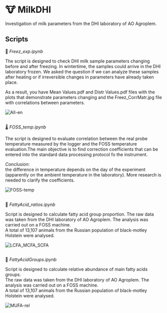 # 🐮 MilkDHI
Investigation of milk parameters from the DHI laboratory of AO Agroplem.

## Scripts
🥶 *Freez_exp.ipynb*

The script is designed to check DHI milk sample parameters changing before and after freezing. In wintertime, the samples could arrive in the DHI laboratory frozen. We asked the question if we can analyze these samples after heating or if irreversible changes in parameters have already taken place.

As a result, you have Mean Values.pdf and Distr Values.pdf files with the plots that demonstrate parameters changing and the Freez_CorrMatr.jpg file with correlations between parameters.

![All-en](https://user-images.githubusercontent.com/15068419/176672484-d6faa6e8-8991-49ba-87e7-4cae824f2d22.png)

## 
🌡 *FOSS_temp.ipynb*

The script is designed to evaluate correlation between the real probe temperature measured by the logger and the FOSS temperature evaluation.The main objective is to find correction coefficients that can be entered into the standard data processing protocol fo the instrument.<br>

<i>Conclusion: </i><br>
the difference in temperature depends on the day of the experiment (apparently on the ambient temperature in the laboratory). More research is needed to clarify the coefficients.

![FOSS-temp](https://user-images.githubusercontent.com/15068419/177305805-8a82746c-38e4-485b-8e11-5e431df55f9e.png)

##
🥛 *FattyAcid_ratios.ipynb*

Script is designed to calculate fatty acid group proportion.
The raw data was taken from the DHI laboratory of AO Agroplem. The analysis was carried out on a FOSS machine. <br>
A total of 13,107 animals from the Russian population of black-motley Holstein were analysed.

![LCFA_MCFA_SCFA](https://user-images.githubusercontent.com/15068419/176680463-f3be765b-d20d-457c-9a73-758fbfd792ab.png)

##
🥛 *FattyAcidGroups.ipynb*

Script is designed to calculate relative abundance of main fatty acids groups. <br>
The raw data was taken from the DHI laboratory of AO Agroplem. The analysis was carried out on a FOSS machine. <br>
A total of 13,107 animals from the Russian population of black-motley Holstein were analysed.

![MUFA-rel](https://user-images.githubusercontent.com/15068419/176905563-26649c14-c146-4d65-93cf-c5d07a8b09f4.png)
